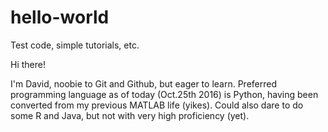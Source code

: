 # hello-world
Test code, simple tutorials, etc.

Hi there!

I'm David, noobie to Git and Github, but eager to learn. Preferred programming language as of today (Oct.25th 2016) is Python, having been converted from my previous MATLAB life (yikes). Could also dare to do some R and Java, but not with very high proficiency (yet).

